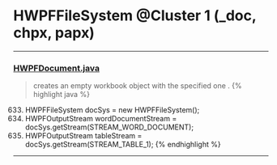 # HWPFFileSystem @Cluster 1 (_doc, chpx, papx)

***

### [HWPFDocument.java](https://searchcode.com/codesearch/view/97383956/)
> creates an empty workbook object with the specified one . 
{% highlight java %}
633. HWPFFileSystem docSys = new HWPFFileSystem();
634. HWPFOutputStream wordDocumentStream = docSys.getStream(STREAM_WORD_DOCUMENT);
635. HWPFOutputStream tableStream = docSys.getStream(STREAM_TABLE_1);
{% endhighlight %}

***

